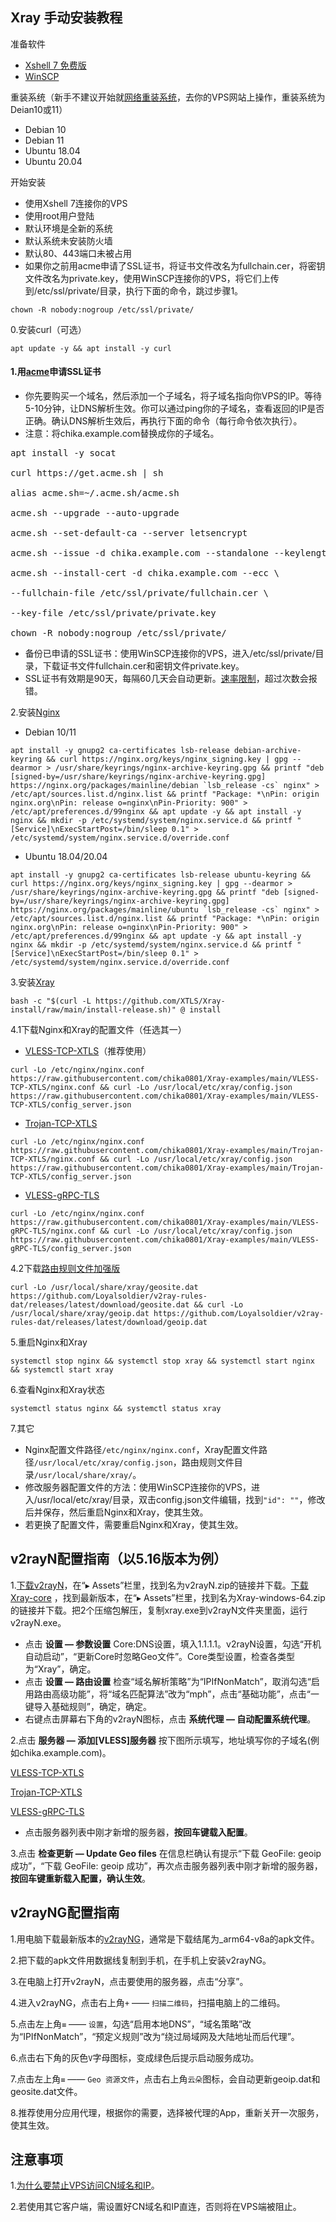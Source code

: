 ## Xray 手动安装教程

准备软件

- [Xshell 7 免费版](https://www.xshell.com/zh/free-for-home-school/)
- [WinSCP](https://winscp.net/eng/docs/lang:chs)

重装系统（新手不建议开始就[网络重装系统](https://github.com/bohanyang/debi)，去你的VPS网站上操作，重装系统为Deian10或11）

- Debian 10
- Debian 11
- Ubuntu 18.04
- Ubuntu 20.04

开始安装

- 使用Xshell 7连接你的VPS
- 使用root用户登陆
- 默认环境是全新的系统
- 默认系统未安装防火墙
- 默认80、443端口未被占用
- 如果你之前用acme申请了SSL证书，将证书文件改名为fullchain.cer，将密钥文件改名为private.key，使用WinSCP连接你的VPS，将它们上传到/etc/ssl/private/目录，执行下面的命令，跳过步骤1。
```
chown -R nobody:nogroup /etc/ssl/private/
```

0.安装curl（可选）

```
apt update -y && apt install -y curl
```

#### 1.用[acme](https://github.com/acmesh-official/acme.sh)申请SSL证书

- 你先要购买一个域名，然后添加一个子域名，将子域名指向你VPS的IP。等待5-10分钟，让DNS解析生效。你可以通过ping你的子域名，查看返回的IP是否正确。确认DNS解析生效后，再执行下面的命令（每行命令依次执行）。
- 注意：将chika.example.com替换成你的子域名。

<pre>apt install -y socat

curl https://get.acme.sh | sh

alias acme.sh=~/.acme.sh/acme.sh

acme.sh --upgrade --auto-upgrade

acme.sh --set-default-ca --server letsencrypt

acme.sh --issue -d chika.example.com --standalone --keylength ec-256

acme.sh --install-cert -d chika.example.com --ecc \

--fullchain-file /etc/ssl/private/fullchain.cer \

--key-file /etc/ssl/private/private.key

chown -R nobody:nogroup /etc/ssl/private/</pre>

- 备份已申请的SSL证书：使用WinSCP连接你的VPS，进入/etc/ssl/private/目录，下载证书文件fullchain.cer和密钥文件private.key。
- SSL证书有效期是90天，每隔60几天会自动更新。[速率限制](https://letsencrypt.org/zh-cn/docs/rate-limits/)，超过次数会报错。

2.安装[Nginx](http://nginx.org/en/linux_packages.html)

- Debian 10/11
```
apt install -y gnupg2 ca-certificates lsb-release debian-archive-keyring && curl https://nginx.org/keys/nginx_signing.key | gpg --dearmor > /usr/share/keyrings/nginx-archive-keyring.gpg && printf "deb [signed-by=/usr/share/keyrings/nginx-archive-keyring.gpg] https://nginx.org/packages/mainline/debian `lsb_release -cs` nginx" > /etc/apt/sources.list.d/nginx.list && printf "Package: *\nPin: origin nginx.org\nPin: release o=nginx\nPin-Priority: 900" > /etc/apt/preferences.d/99nginx && apt update -y && apt install -y nginx && mkdir -p /etc/systemd/system/nginx.service.d && printf "[Service]\nExecStartPost=/bin/sleep 0.1" > /etc/systemd/system/nginx.service.d/override.conf

```

- Ubuntu 18.04/20.04
```
apt install -y gnupg2 ca-certificates lsb-release ubuntu-keyring && curl https://nginx.org/keys/nginx_signing.key | gpg --dearmor > /usr/share/keyrings/nginx-archive-keyring.gpg && printf "deb [signed-by=/usr/share/keyrings/nginx-archive-keyring.gpg] https://nginx.org/packages/mainline/ubuntu `lsb_release -cs` nginx" > /etc/apt/sources.list.d/nginx.list && printf "Package: *\nPin: origin nginx.org\nPin: release o=nginx\nPin-Priority: 900" > /etc/apt/preferences.d/99nginx && apt update -y && apt install -y nginx && mkdir -p /etc/systemd/system/nginx.service.d && printf "[Service]\nExecStartPost=/bin/sleep 0.1" > /etc/systemd/system/nginx.service.d/override.conf
```

3.安装[Xray](https://github.com/XTLS/Xray-core/releases)

```
bash -c "$(curl -L https://github.com/XTLS/Xray-install/raw/main/install-release.sh)" @ install
```

4.1下载Nginx和Xray的配置文件（任选其一）

- [VLESS-TCP-XTLS](https://github.com/chika0801/Xray-examples/tree/main/VLESS-TCP-XTLS)（推荐使用）

```
curl -Lo /etc/nginx/nginx.conf https://raw.githubusercontent.com/chika0801/Xray-examples/main/VLESS-TCP-XTLS/nginx.conf && curl -Lo /usr/local/etc/xray/config.json https://raw.githubusercontent.com/chika0801/Xray-examples/main/VLESS-TCP-XTLS/config_server.json
```

- [Trojan-TCP-XTLS](https://github.com/chika0801/Xray-examples/tree/main/Trojan-TCP-XTLS)

```
curl -Lo /etc/nginx/nginx.conf https://raw.githubusercontent.com/chika0801/Xray-examples/main/Trojan-TCP-XTLS/nginx.conf && curl -Lo /usr/local/etc/xray/config.json https://raw.githubusercontent.com/chika0801/Xray-examples/main/Trojan-TCP-XTLS/config_server.json
```

- [VLESS-gRPC-TLS](https://github.com/chika0801/Xray-examples/tree/main/VLESS-gRPC-TLS)

```
curl -Lo /etc/nginx/nginx.conf https://raw.githubusercontent.com/chika0801/Xray-examples/main/VLESS-gRPC-TLS/nginx.conf && curl -Lo /usr/local/etc/xray/config.json https://raw.githubusercontent.com/chika0801/Xray-examples/main/VLESS-gRPC-TLS/config_server.json
```

4.2下载[路由规则文件加强版](https://github.com/Loyalsoldier/v2ray-rules-dat)

```
curl -Lo /usr/local/share/xray/geosite.dat https://github.com/Loyalsoldier/v2ray-rules-dat/releases/latest/download/geosite.dat && curl -Lo /usr/local/share/xray/geoip.dat https://github.com/Loyalsoldier/v2ray-rules-dat/releases/latest/download/geoip.dat
```

5.重启Nginx和Xray

```
systemctl stop nginx && systemctl stop xray && systemctl start nginx && systemctl start xray
```

6.查看Nginx和Xray状态

```
systemctl status nginx && systemctl status xray
```

7.其它

- Nginx配置文件路径`/etc/nginx/nginx.conf`，Xray配置文件路径`/usr/local/etc/xray/config.json`，路由规则文件目录`/usr/local/share/xray/`。
- 修改服务器配置文件的方法：使用WinSCP连接你的VPS，进入/usr/local/etc/xray/目录，双击config.json文件编辑，找到`"id": ""`，修改后并保存，然后重启Nginx和Xray，使其生效。
- 若更换了配置文件，需要重启Nginx和Xray，使其生效。

## v2rayN配置指南（以5.16版本为例）

1.[下载v2rayN](https://github.com/2dust/v2rayN/releases/tag/5.16)，在“▸ Assets”栏里，找到名为v2rayN.zip的链接并下载。[下载Xray-core](https://github.com/XTLS/Xray-core/releases) ，找到最新版本，在“▸ Assets”栏里，找到名为Xray-windows-64.zip的链接并下载。把2个压缩包解压，复制xray.exe到v2rayN文件夹里面，运行v2rayN.exe。

- 点击 **设置 — 参数设置** Core:DNS设置，填入1.1.1.1。v2rayN设置，勾选“开机自动启动”，“更新Core时忽略Geo文件”。Core类型设置，检查各类型为“Xray”，确定。
- 点击 **设置 — 路由设置** 检查“域名解析策略”为“IPIfNonMatch”，取消勾选“启用路由高级功能”，将“域名匹配算法”改为“mph”，点击“基础功能”，点击“一键导入基础规则”，确定，确定。
- 右键点击屏幕右下角的v2rayN图标，点击 **系统代理 — 自动配置系统代理**。

2.点击 **服务器 — 添加[VLESS]服务器** 按下图所示填写，地址填写你的子域名(例如chika.example.com)。

[VLESS-TCP-XTLS](https://github.com/chika0801/Xray-examples/tree/main/VLESS-TCP-XTLS#readme)

[Trojan-TCP-XTLS](https://github.com/chika0801/Xray-examples/tree/main/Trojan-TCP-XTLS#readme)

[VLESS-gRPC-TLS](https://github.com/chika0801/Xray-examples/tree/main/VLESS-gRPC-TLS#readme)

- 点击服务器列表中刚才新增的服务器，**按回车键载入配置**。

3.点击 **检查更新 — Update Geo files** 在信息栏确认有提示“下载 GeoFile: geoip 成功”，“下载 GeoFile: geoip 成功”，再次点击服务器列表中刚才新增的服务器，**按回车键重新载入配置，确认生效**。

## v2rayNG配置指南

1.用电脑下载最新版本的[v2rayNG](https://github.com/2dust/v2rayNg/releases)，通常是下载结尾为_arm64-v8a的apk文件。

2.把下载的apk文件用数据线复制到手机，在手机上安装v2rayNG。

3.在电脑上打开v2rayN，点击要使用的服务器，点击“分享”。

4.进入v2rayNG，点击右上角`+` —— `扫描二维码`，扫描电脑上的二维码。

5.点击左上角`≡` —— `设置`，勾选“启用本地DNS”，“域名策略”改为“IPIfNonMatch”，“预定义规则”改为“绕过局域网及大陆地址而后代理”。

6.点击右下角的灰色`V`字母图标，变成绿色后提示启动服务成功。

7.点击左上角`≡` —— `Geo 资源文件`，点击右上角`云朵`图标，会自动更新geoip.dat和geosite.dat文件。

8.推荐使用分应用代理，根据你的需要，选择被代理的App，重新关开一次服务，使其生效。

## 注意事项

1.[为什么要禁止VPS访问CN域名和IP](https://github.com/XTLS/Xray-core/discussions/593#discussioncomment-845165)。

2.若使用其它客户端，需设置好CN域名和IP直连，否则将在VPS端被阻止。
